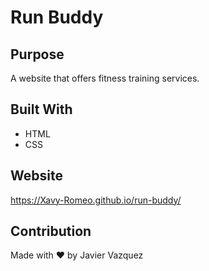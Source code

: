 # Run Buddy

## Purpose
A website that offers fitness training services.

## Built With
* HTML
* CSS

## Website
https://Xavy-Romeo.github.io/run-buddy/

## Contribution
Made with ❤️ by Javier Vazquez
